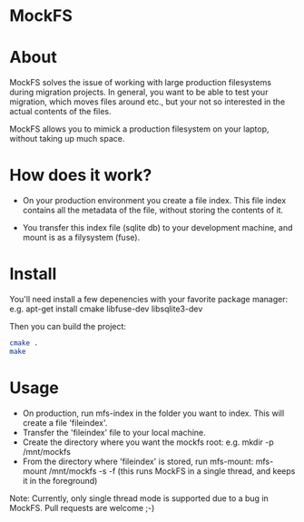 # MockFS

# About

MockFS solves the issue of working with large production filesystems during migration projects.
In general, you want to be able to test your migration, which moves files around etc., but your not so interested in the actual contents of the files.

MockFS allows you to mimick a production filesystem on your laptop, without taking up much space.

# How does it work?
* On your production environment you create a file index.
This file index contains all the metadata of the file, without storing the contents of it.

* You transfer this index file (sqlite db) to your development machine, and mount is as a filysystem (fuse).

# Install
You'll need install a few depenencies with your favorite package manager:
e.g. apt-get install cmake libfuse-dev libsqlite3-dev

Then you can build the project:
```sh
cmake .
make
```

# Usage
* On production, run mfs-index in the folder you want to index. This will create a file 'fileindex'.
* Transfer the 'fileindex' file to your local machine.
* Create the directory where you want the mockfs root:
  e.g. mkdir -p /mnt/mockfs
* From the directory where 'fileindex' is stored, run mfs-mount:
mfs-mount /mnt/mockfs -s -f (this runs MockFS in a single thread, and keeps it in the foreground)

Note: Currently, only single thread mode is supported due to a bug in MockFS. Pull requests are welcome ;-)
